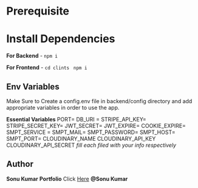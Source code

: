 



# Prerequisite


# Install Dependencies

**For Backend** - `npm i`

**For Frontend** - `cd clints` ` npm i`

## Env Variables

Make Sure to Create a config.env file in backend/config directory and add appropriate variables in order to use the app.

**Essential Variables**
PORT=
DB_URI =
STRIPE_API_KEY=
STRIPE_SECRET_KEY=
JWT_SECRET=
JWT_EXPIRE=
COOKIE_EXPIRE=
SMPT_SERVICE =
SMPT_MAIL=
SMPT_PASSWORD=
SMPT_HOST=
SMPT_PORT=
CLOUDINARY_NAME
CLOUDINARY_API_KEY
CLOUDINARY_API_SECRET
_fill each filed with your info respectively_

## Author
 **Sonu Kumar**
**Portfolio** Click [Here](https://sonu1994roy.github.io/sonumyportfolio.github.io/?fbclid=PAAaZTmHe0nsDtcHPx-7pp3_wvoXZ9dgKJKIXlnsXXe2_aEI5KFyLU0_2jMDo) **@Sonu Kumar**

